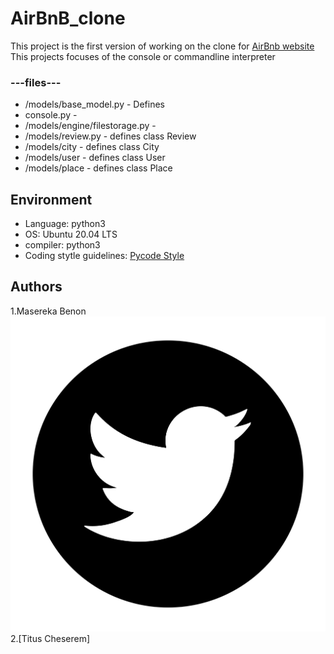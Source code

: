# AirBnB_clone
This project is the first version of working on the clone for [AirBnb website](https://www.airbnb.com)
This projects focuses of the console or commandline interpreter
### ---files---
- /models/base_model.py  - Defines
- console.py  - 
- /models/engine/filestorage.py - 
- /models/review.py - defines class Review
- /models/city - defines class City
- /models/user - defines class User
- /models/place - defines class Place

## Environment
- Language: python3
- OS: Ubuntu 20.04 LTS
- compiler: python3
- Coding stytle guidelines: [Pycode Style](https://sphinxcontrib-napoleon.readthedocs.io/en/latest/example_google.html)

## Authors
1.Masereka Benon [<img src ="https://github.com/Benonking/images/blob/main/Black-icon-Twitter-logo-transparent-PNG.png">](https://twitter.com/BenonKing)
2.[Titus Cheserem]
